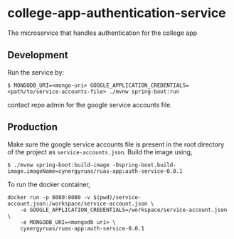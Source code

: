 # college-app-authentication-service
The microservice that handles authentication for the college app

## Development
Run the service by:

```
$ MONGODB_URI=<mongo-uri> GOOGLE_APPLICATION_CREDENTIALS=<path/to/service-accounts-file> ./mvnw spring-boot:run
```

contact repo admin for the google service accounts file.

## Production

Make sure the google service accounts file is present in the root directory of the project as `service-accounts.json`.
Build the image using,
```
$ ./mvnw spring-boot:build-image -Dspring-boot.build-image.imageName=cynergyruas/ruas-app:auth-service-0.0.1
```

To run the docker container,
```
docker run -p 8080:8080 -v $(pwd)/service-account.json:/workspace/service-account.json \
    -e GOOGLE_APPLICATION_CREDENTIALS=/workspace/service-account.json  \
    -e MONGODB_URI=<mongodb uri> \
    cynergyruas/ruas-app:auth-service-0.0.1
```